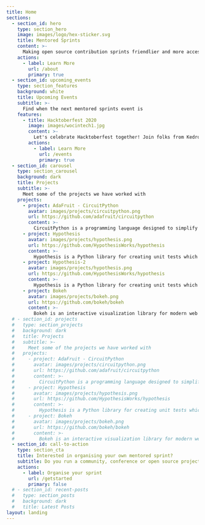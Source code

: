 ```yaml
---
title: Home
sections:
  - section_id: hero
    type: section_hero
    image: images/logo/hex-sticker.svg
    title: Mentored Sprints
    content: >-
      Making open source contribution sprints friendlier and more accessible to all.
    actions:
      - label: Learn More
        url: /about
        primary: true
  - section_id: upcoming_events
    type: section_features
    background: white
    title: Upcoming Events
    subtitle: >-
      Find when the next mentored sprints event is
    features:
      - title: Hacktoberfest 2020
        image: images/wocintech1.jpg
        content: >-
          Let's celebrate Hacktoberfest together! Join folks from Kedro, Terminus DB and Rasa.
        actions:
          - label: Learn More
            url: /events
            primary: true
  - section_id: carousel
    type: section_carousel
    background: dark
    title: Projects
    subtitle: >- 
      Meet some of the projects we have worked with
    projects:
      - project: AdaFruit - CircuitPython
        avatar: images/projects/circuitpython.png
        url: https://github.com/adafruit/circuitpython
        content: >-
          CircuitPython is a programming language designed to simplify experimenting and learning to code on low-cost microcontroller boards.
      - project: Hypothesis
        avatar: images/projects/hypothesis.png
        url: https://github.com/HypothesisWorks/hypothesis
        content: >-
          Hypothesis is a Python library for creating unit tests which are simpler to write and more powerful when run, finding edge cases in your code you wouldn’t have thought to look for. It is stable, powerful and easy to add to any existing test suite.
      - project: Hypothesis-2
        avatar: images/projects/hypothesis.png
        url: https://github.com/HypothesisWorks/hypothesis
        content: >-
          Hypothesis is a Python library for creating unit tests which are simpler to write and more powerful when run, finding edge cases in your code you wouldn’t have thought to look for. It is stable, powerful and easy to add to any existing test suite.
      - project: Bokeh
        avatar: images/projects/bokeh.png
        url: https://github.com/bokeh/bokeh
        content: >-
          Bokeh is an interactive visualization library for modern web browsers. It provides elegant, concise construction of versatile graphics, and affords high-performance interactivity over large or streaming datasets. 
  # - section_id: projects
  #   type: section_projects
  #   background: dark
  #   title: Projects
  #   subtitle: >- 
  #     Meet some of the projects we have worked with
  #   projects:
  #     - project: AdaFruit - CircuitPython
  #       avatar: images/projects/circuitpython.png
  #       url: https://github.com/adafruit/circuitpython
  #       content: >-
  #         CircuitPython is a programming language designed to simplify experimenting and learning to code on low-cost microcontroller boards.
  #     - project: Hypothesis
  #       avatar: images/projects/hypothesis.png
  #       url: https://github.com/HypothesisWorks/hypothesis
  #       content: >-
  #         Hypothesis is a Python library for creating unit tests which are simpler to write and more powerful when run, finding edge cases in your code you wouldn’t have thought to look for. It is stable, powerful and easy to add to any existing test suite.
  #     - project: Bokeh
  #       avatar: images/projects/bokeh.png
  #       url: https://github.com/bokeh/bokeh
  #       content: >-
  #         Bokeh is an interactive visualization library for modern web browsers. It provides elegant, concise construction of versatile graphics, and affords high-performance interactivity over large or streaming datasets. 
  - section_id: call-to-action
    type: section_cta
    title: Interested in organising your own mentored sprint?
    subtitle: Do you run a community, conference or open source project and would like to organise a mentored sprint? Check this useful guide!
    actions:
      - label: Organise your sprint
        url: /getstarted
        primary: false
  # - section_id: recent-posts
  #   type: section_posts
  #   background: dark
  #   title: Latest Posts
layout: landing
---
```

